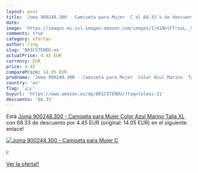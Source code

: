 ```yaml
---
layout: post
title: 'Joma 900248.300 - Camiseta para Mujer  C al 68.33 % de descuento'
date: 
image: 'https://images-eu.ssl-images-amazon.com/images/I/41NnlFTrzoL._SL200_.jpg'
comments: true
category: ofertas
author: ring
slug: 'B01CSTENDU-es'
actualPrice: 4.45 EUR
currency: EUR
price: 4.45
comparePrice: 14.05 EUR
prodname: 'Joma 900248.300 - Camiseta para Mujer  Color Azul Marino  Talla XL'
country: 'es'
flag: '🇪🇸'
buyurl: 'https://www.amazon.es/dp/B01CSTENDU/?tag=tolees-21'
descuento: '68.33'
---
```


Está [Joma 900248.300 - Camiseta para Mujer  Color Azul Marino  Talla XL](https://www.amazon.es/dp/B01CSTENDU/?tag=tolees-21) con 68.33 de descuento por 4.45 EUR (original: 14.05 EUR) en el siguiente enlace!

[![Joma 900248.300 - Camiseta para Mujer  C](https://images-eu.ssl-images-amazon.com/images/I/41NnlFTrzoL._SL200_.jpg)](https://www.amazon.es/dp/B01CSTENDU/?tag=tolees-21)

ℹ️:


[Ver la oferta!!](https://www.amazon.es/dp/B01CSTENDU/?tag=tolees-21)
